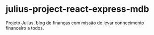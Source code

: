 # julius-project-react-express-mdb
Projeto Julius, blog de finanças com missão de levar conhecimento financeiro a todos.
